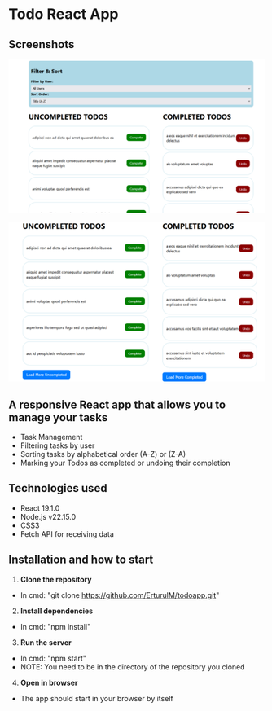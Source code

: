# Todo React App

## Screenshots

![image_alt](https://github.com/ErturulM/todoapp/blob/main/public/screenshot.png?raw=true)


![image_alt](https://github.com/ErturulM/todoapp/blob/main/public/screenshot2.png?raw=true)

## A responsive React app that allows you to manage your tasks
- Task Management
- Filtering tasks by user
- Sorting tasks by alphabetical order (A-Z) or (Z-A)
- Marking your Todos as completed or undoing their completion

## Technologies used
- React 19.1.0
- Node.js v22.15.0
- CSS3
- Fetch API for receiving data

## Installation and how to start
1. **Clone the repository**
 - In cmd: "git clone https://github.com/ErturulM/todoapp.git"
2. **Install dependencies**
- In cmd: "npm install" 
3. **Run the server**
- In cmd: "npm start"
- NOTE: You need to be in the directory of the repository you cloned
4. **Open in browser**
- The app should start in your browser by itself

